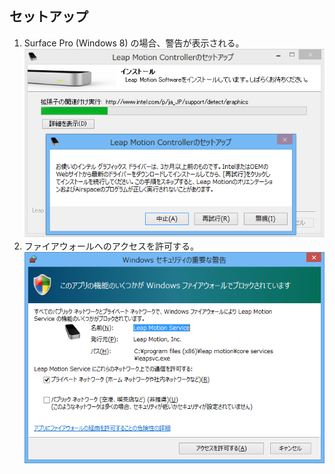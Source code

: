 ## セットアップ

1. Surface Pro (Windows 8) の場合、警告が表示される。
  ![Setup-Driver](Setup-Driver.png)
1. ファイアウォールへのアクセスを許可する。
  ![Setup-Firewall](Setup-Firewall.png)
